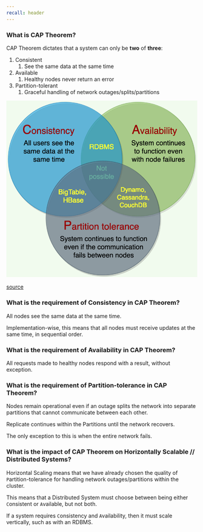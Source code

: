 ```yaml
---
recall: header
---
```


### What is CAP Theorem?

CAP Theorem dictates that a system can only be **two** of **three**:
 
1) Consistent
   1) See the same data at the same time
1) Available
   1) Healthy nodes never return an error
1) Partition-tolerant
   1) Graceful handling of network outages/splits/partitions
 
![CAP Theorem Description](./assets/cap-theorem-description.png)
 
[source](https://www.educative.io/courses/grokking-the-system-design-interview/RMkqx1Egxqz)


### What is the requirement of Consistency in CAP Theorem?

All nodes see the same data at the same time.
 
Implementation-wise, this means that all nodes must receive updates at the same time, in sequential order.


### What is the requirement of Availability in CAP Theorem?

All requests made to healthy nodes respond with a result, without exception.


### What is the requirement of Partition-tolerance in CAP Theorem?

Nodes remain operational even if an outage splits the network into separate partitions that cannot communicate between each other.
 
Replicate continues within the Partitions until the network recovers.
 
The only exception to this is when the entire network fails.


### What is the impact of CAP Theorem on Horizontally Scalable // Distributed Systems?

Horizontal Scaling means that we have already chosen the quality of `P`artition-tolerance for handling network outages/partitions within the cluster.
 
This means that a Distributed System must choose between being either `C`onsistent or `A`vailable, but not both.
 
If a system requires `C`onsistency and `A`vailability, then it must scale vertically, such as with an RDBMS.

